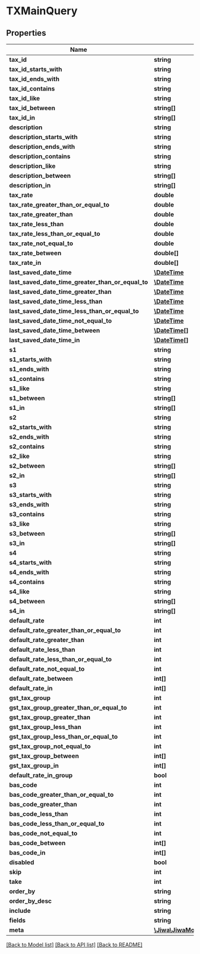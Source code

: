 # TXMainQuery

## Properties
Name | Type | Description | Notes
------------ | ------------- | ------------- | -------------
**tax_id** | **string** |  | [optional] 
**tax_id_starts_with** | **string** |  | [optional] 
**tax_id_ends_with** | **string** |  | [optional] 
**tax_id_contains** | **string** |  | [optional] 
**tax_id_like** | **string** |  | [optional] 
**tax_id_between** | **string[]** |  | [optional] 
**tax_id_in** | **string[]** |  | [optional] 
**description** | **string** |  | [optional] 
**description_starts_with** | **string** |  | [optional] 
**description_ends_with** | **string** |  | [optional] 
**description_contains** | **string** |  | [optional] 
**description_like** | **string** |  | [optional] 
**description_between** | **string[]** |  | [optional] 
**description_in** | **string[]** |  | [optional] 
**tax_rate** | **double** |  | [optional] 
**tax_rate_greater_than_or_equal_to** | **double** |  | [optional] 
**tax_rate_greater_than** | **double** |  | [optional] 
**tax_rate_less_than** | **double** |  | [optional] 
**tax_rate_less_than_or_equal_to** | **double** |  | [optional] 
**tax_rate_not_equal_to** | **double** |  | [optional] 
**tax_rate_between** | **double[]** |  | [optional] 
**tax_rate_in** | **double[]** |  | [optional] 
**last_saved_date_time** | [**\DateTime**](\DateTime.md) |  | [optional] 
**last_saved_date_time_greater_than_or_equal_to** | [**\DateTime**](\DateTime.md) |  | [optional] 
**last_saved_date_time_greater_than** | [**\DateTime**](\DateTime.md) |  | [optional] 
**last_saved_date_time_less_than** | [**\DateTime**](\DateTime.md) |  | [optional] 
**last_saved_date_time_less_than_or_equal_to** | [**\DateTime**](\DateTime.md) |  | [optional] 
**last_saved_date_time_not_equal_to** | [**\DateTime**](\DateTime.md) |  | [optional] 
**last_saved_date_time_between** | [**\DateTime[]**](\DateTime.md) |  | [optional] 
**last_saved_date_time_in** | [**\DateTime[]**](\DateTime.md) |  | [optional] 
**s1** | **string** |  | [optional] 
**s1_starts_with** | **string** |  | [optional] 
**s1_ends_with** | **string** |  | [optional] 
**s1_contains** | **string** |  | [optional] 
**s1_like** | **string** |  | [optional] 
**s1_between** | **string[]** |  | [optional] 
**s1_in** | **string[]** |  | [optional] 
**s2** | **string** |  | [optional] 
**s2_starts_with** | **string** |  | [optional] 
**s2_ends_with** | **string** |  | [optional] 
**s2_contains** | **string** |  | [optional] 
**s2_like** | **string** |  | [optional] 
**s2_between** | **string[]** |  | [optional] 
**s2_in** | **string[]** |  | [optional] 
**s3** | **string** |  | [optional] 
**s3_starts_with** | **string** |  | [optional] 
**s3_ends_with** | **string** |  | [optional] 
**s3_contains** | **string** |  | [optional] 
**s3_like** | **string** |  | [optional] 
**s3_between** | **string[]** |  | [optional] 
**s3_in** | **string[]** |  | [optional] 
**s4** | **string** |  | [optional] 
**s4_starts_with** | **string** |  | [optional] 
**s4_ends_with** | **string** |  | [optional] 
**s4_contains** | **string** |  | [optional] 
**s4_like** | **string** |  | [optional] 
**s4_between** | **string[]** |  | [optional] 
**s4_in** | **string[]** |  | [optional] 
**default_rate** | **int** |  | [optional] 
**default_rate_greater_than_or_equal_to** | **int** |  | [optional] 
**default_rate_greater_than** | **int** |  | [optional] 
**default_rate_less_than** | **int** |  | [optional] 
**default_rate_less_than_or_equal_to** | **int** |  | [optional] 
**default_rate_not_equal_to** | **int** |  | [optional] 
**default_rate_between** | **int[]** |  | [optional] 
**default_rate_in** | **int[]** |  | [optional] 
**gst_tax_group** | **int** |  | [optional] 
**gst_tax_group_greater_than_or_equal_to** | **int** |  | [optional] 
**gst_tax_group_greater_than** | **int** |  | [optional] 
**gst_tax_group_less_than** | **int** |  | [optional] 
**gst_tax_group_less_than_or_equal_to** | **int** |  | [optional] 
**gst_tax_group_not_equal_to** | **int** |  | [optional] 
**gst_tax_group_between** | **int[]** |  | [optional] 
**gst_tax_group_in** | **int[]** |  | [optional] 
**default_rate_in_group** | **bool** |  | [optional] 
**bas_code** | **int** |  | [optional] 
**bas_code_greater_than_or_equal_to** | **int** |  | [optional] 
**bas_code_greater_than** | **int** |  | [optional] 
**bas_code_less_than** | **int** |  | [optional] 
**bas_code_less_than_or_equal_to** | **int** |  | [optional] 
**bas_code_not_equal_to** | **int** |  | [optional] 
**bas_code_between** | **int[]** |  | [optional] 
**bas_code_in** | **int[]** |  | [optional] 
**disabled** | **bool** |  | [optional] 
**skip** | **int** |  | [optional] 
**take** | **int** |  | [optional] 
**order_by** | **string** |  | [optional] 
**order_by_desc** | **string** |  | [optional] 
**include** | **string** |  | [optional] 
**fields** | **string** |  | [optional] 
**meta** | [**\Jiwa\JiwaModel\DictionaryStringString_**](DictionaryStringString_.md) |  | [optional] 

[[Back to Model list]](../README.md#documentation-for-models) [[Back to API list]](../README.md#documentation-for-api-endpoints) [[Back to README]](../README.md)



